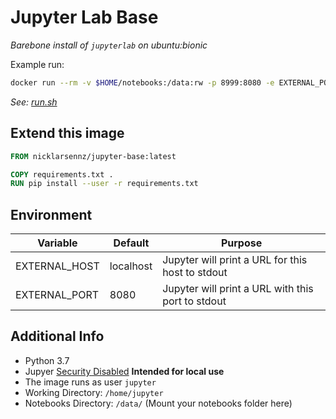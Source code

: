 # Jupyter Lab Base

_Barebone install of `jupyterlab` on ubuntu:bionic_

Example run:
```sh
docker run --rm -v $HOME/notebooks:/data:rw -p 8999:8080 -e EXTERNAL_PORT=8999 nicklarsennz/jupyter-base:latest
```
_See: [run.sh][run]_

## Extend this image

```Dockerfile
FROM nicklarsennz/jupyter-base:latest

COPY requirements.txt .
RUN pip install --user -r requirements.txt
```

## Environment

| Variable | Default | Purpose |
| --- | --- | --- |
| EXTERNAL_HOST | localhost | Jupyter will print a URL for this host to stdout |
| EXTERNAL_PORT | 8080 | Jupyter will print a URL with this port to stdout |

## Additional Info

- Python 3.7
- Jupyer [Security Disabled][config] **Intended for local use**
- The image runs as user `jupyter`
- Working Directory: `/home/jupyter`
- Notebooks Directory: `/data/` (Mount your notebooks folder here)

[run]: ./run.sh
[config]: ./config.py
